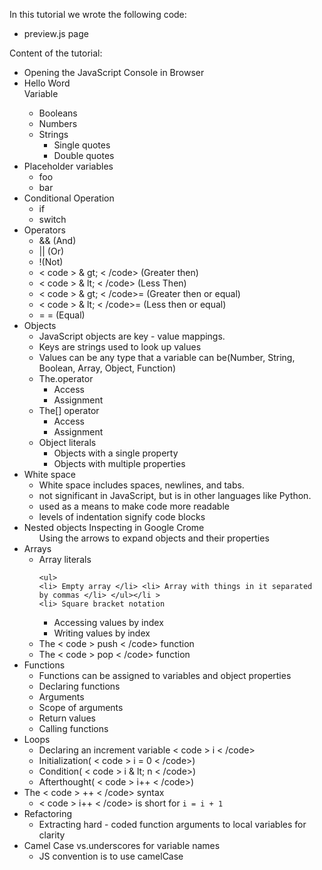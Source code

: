 In this tutorial we wrote the following code:

<ul>
<li> preview.js page </li> </ul>

Content of the tutorial:

<ul>
<li> Opening the JavaScript Console in Browser </li> <li> Hello Word </li> </li>Variable <ul>
<li> Booleans </li> <li> Numbers </li> <li> Strings <ul>
<li> Single quotes </li> <li> Double quotes </li> </ul> </li> </ul> </li> <li> Placeholder variables <ul>
<li> foo </li> <li> bar </li> </ul> </li> <li> Conditional Operation <ul>
<li>if </li> 
<li>switch </li> </ul> </li> <li> Operators <ul>
<li> && (And) </li> <li> || (Or) </li> <li> !(Not) </li> <li> < code > & gt; < /code>  (Greater then)</li >
<li> < code > & lt; < /code>  (Less Then)</li >
<li> < code > & gt; < /code>=  (Greater then or equal)</li >
<li> < code > & lt; < /code>=  (Less then or equal)</li >
<li>= = (Equal) </li> </ul> </li> <li> Objects <ul>
    <li> JavaScript objects are key - value mappings. </li> <li> Keys are strings used to look up values </li> <li> Values can be any type that a variable can be(Number, String, Boolean, Array, Object, Function) </li> <li> The.operator <ul>
    <li> Access </li> <li> Assignment </li> </ul> </li> <li> The[] operator <ul>
    <li> Access </li> <li> Assignment </li> </ul> </li> <li> Object literals <ul>
    <li> Objects with a single property </li> <li> Objects with multiple properties </li> </ul> </li> </ul> </li> <li> White space <ul>
    <li> White space includes spaces, newlines, and tabs. </li> <li> not significant in JavaScript, but is in other languages like Python. </li> <li> used as a means to make code more readable </li> <li> levels of indentation signify code blocks </li> </ul> </li> <li> Nested objects Inspecting in Google Crome <ul>
    </li>Using the arrows to expand objects and their properties</li >
    </ul> </li> <li> Arrays

<ul>
<li> Array literals

    <ul>
    <li> Empty array </li> <li> Array with things in it separated by commas </li> </ul></li >
    <li> Square bracket notation

<ul>
<li> Accessing values by index </li> <li> Writing values by index </li> </ul></li >
<li> The < code > push < /code> function</li >
<li> The < code > pop < /code> function</li >
</ul> </li> <li> Functions

<ul>
<li> Functions can be assigned to variables and object properties </li> <li> Declaring functions </li> <li> Arguments </li> <li> Scope of arguments </li> <li> Return values </li> <li> Calling functions </li> </ul></li >
    <li> Loops <ul>
    <li> Declaring an increment variable < code > i < /code></li >
    <li> Initialization( < code > i = 0 < /code>)</li >
        <li> Condition( < code > i & lt; n < /code>)</li >
            <li> Afterthought( < code > i++ < /code>)</li >
                </ul></li >
                <li> The < code > ++ < /code> syntax
                <ul>
                <li> < code > i++ < /code> is short for <code>i = i + 1</code > </li> </ul></li >
                <li> Refactoring
                <ul>
                <li> Extracting hard - coded
                function arguments to local variables
                for clarity </li> </ul></li >
                <li> Camel Case vs.underscores
                for variable names
                <ul>
                <li> JS convention is to use camelCase </li> </ul></li >
                </ul>
